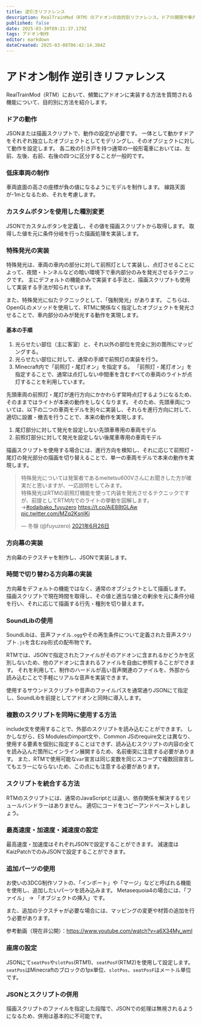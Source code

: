 ```yaml
---
title: 逆引きリファレンス
description: RealTrainMod（RTM）のアドオンの目的別リファレンス。ドアの開閉や車内放送の追加、運転台の動かし方など、やり方のわからない機能の実装方法をまとめて掲載！これを見れば好きな機能が付け放題！
published: false
date: 2025-03-30T09:21:37.179Z
tags: アドオン制作
editor: markdown
dateCreated: 2025-03-08T06:42:14.384Z
---
```


# アドオン制作 逆引きリファレンス
RealTrainMod（RTM）において、頻繁にアドオンに実装する方法を質問される機能について、目的別に方法を紹介します。


### ドアの動作
JSONまたは描画スクリプトで、動作の設定が必要です。
一体として動かすドアをそれぞれ独立したオブジェクトとしてモデリングし、そのオブジェクトに対して動作を設定します。
各二枚の引き戸を持つ通常の一般形電車においては、左前、左後、右前、右後の四つに区分することが一般的です。

### 低床車両の制作
車両底面の高さの座標が負の値になるようにモデルを制作します。
線路天面が-1mとなるため、それを考慮します。

### カスタムボタンを使用した種別変更
JSONでカスタムボタンを定義し、その値を描画スクリプトから取得します。
取得した値を元に条件分岐を行った描画処理を実装します。

### 特殊発光の実装
特殊発光は、車両の車内の部分に対して前照灯として実装し、点灯させることによって、夜間・トンネルなどの暗い環境下で車内部分のみを発光させるテクニックです。
主にデフォルトの機能のみで実装する手法と、描画スクリプトも使用して実装する手法が知られています。

また、特殊発光に似たテクニックとして、「強制発光」があります。
こちらは、OpenGLのメソッドを使用して、RTMに関係なく指定したオブジェクトを発光させることで、車内部分のみが発光する動作を実現します。

#### 基本の手順
1. 光らせたい部位（主に客室）と、それ以外の部位を完全に別の箇所にマッピングする。
2. 光らせたい部位に対して、通常の手順で前照灯の実装を行う。
3. Minecraft内で「前照灯・尾灯オン」を指定する。
    「前照灯・尾灯オン」を指定することで、通常は点灯しない中間車を含むすべての車両のライトが点灯することを利用しています。

先頭車両の前照灯・尾灯が進行方向にかかわらず常時点灯するようになるため、そのままではライトが本来の動作をしなくなります。
そのため、先頭車両については、以下の二つの車両モデルを別々に実装し、それらを進行方向に対して、適切に設置・撤去を行うことで、本来の動作を実現します。

1. 尾灯部分に対して発光を設定しない先頭車専用の車両モデル
2. 前照灯部分に対して発光を設定しない後尾車専用の車両モデル

描画スクリプトを使用する場合には、進行方向を検知し、それに応じて前照灯・尾灯の発光部分の描画を切り替えることで、単一の車両モデルで本来の動作を実現します。

<blockquote class="twitter-tweet" data-lang="ja" data-dnt="true" data-theme="dark"><p lang="ja" dir="ltr">特殊発光については発案者であるmeitetsu600Vさんにお聞きした方が確実だと思いますが、一応説明をしてみます。<br>特殊発光はRTMの前照灯機能を使って内装を発光させるテクニックですが、前提としてRTM内でのライトの挙動を図解します。→<a href="https://twitter.com/hashtag/odaibako_fuyuzero?src=hash&amp;ref_src=twsrc%5Etfw">#odaibako_fuyuzero</a> <a href="https://t.co/AjE88tGLAw">https://t.co/AjE88tGLAw</a> <a href="https://t.co/MZq2KsnIKi">pic.twitter.com/MZq2KsnIKi</a></p>&mdash; 冬嶺 (@fuyuzero) <a href="https://twitter.com/fuyuzero/status/1408596321401905152?ref_src=twsrc%5Etfw">2021年6月26日</a></blockquote> 

### 方向幕の実装
方向幕のテクスチャを制作し、JSONで実装します。

### 時間で切り替わる方向幕の実装
方向幕をデフォルトの機能ではなく、通常のオブジェクトとして描画します。
描画スクリプトで現在時間を取得し、その値と適当な値との剰余を元に条件分岐を行い、それに応じて描画する行先・種別を切り替えます。

### SoundLibの使用
SoundLibは、音声ファイル`.ogg`やその再生条件について定義された音声スクリプト`.js`を含むzip形式の配布物です。

RTMでは、JSONで指定されたファイルがそのアドオンに含まれるかどうかを区別しないため、他のアドオンに含まれるファイルを自由に参照することができます。
それを利用して、制作のハードルが高い音声関連のファイルを、外部から読み込むことで手軽にリアルな音声を実装できます。

使用するサウンドスクリプトや音声のファイルパスを通常通りJSONにて指定し、SoundLibを前提としてアドオンと同時に導入します。

### 複数のスクリプトを同時に使用する方法
include文を使用することで、外部のスクリプトを読み込むことができます。
しかしながら、ES Modulesのimport文や、Common JSのrequire文とは異なり、使用する要素を個別に指定することはできず、読み込むスクリプトの内容の全てを読み込んだ箇所にインライン展開するため、名前衝突に注意する必要があります。
また、RTMで使用可能な`var`宣言は同じ変数を同じスコープで複数回宣言してもエラーにならないため、この点にも注意する必要があります。

### スクリプトを統合する方法
RTMのスクリプトには、通常のJavaScriptとは違い、依存関係を解決するモジュールバンドラーはありません。
適切にコードをコピーアンドペーストしましょう。

### 最高速度・加速度・減速度の設定
最高速度・加速度はそれぞれJSONで設定することができます。
減速度はKaizPatchでのみJSONで設定することができます。

### 追加パーツの使用
お使いの3DCG制作ソフトの、「インポート」や「マージ」などと呼ばれる機能を使用し、追加したいパーツを読み込みます。
Metasequoia4の場合には、「ファイル」 -> 「オブジェクトの挿入」です。

また、追加のテクスチャが必要な場合には、マッピングの変更や材質の追加を行う必要があります。

参考動画（現在非公開）：https://www.youtube.com/watch?v=a6X34My_wmI

### 座席の設定
JSONにて`seatPos`や`slotPos`(RTM1)、`seatPosF`(RTM2)を使用して設定します。
`seatPos`はMinecraftのブロックの1px単位、`slotPos`、`seatPosF`はメートル単位です。

### JSONとスクリプトの併用
描画スクリプトのファイルを指定した段階で、JSONでの処理は無視されるようになるため、併用は基本的に不可能です。

<!-- 
# 3Dモデル制作
## 車両モデルの制作
### パンタグラフをw51規格に対応させる
パンタグラフの集電舟、並びにすり板の架線との接触面の高さが、+4.10mになる[^1]ようにモデルを制作します。
## 照明モデルの作成
### 半透明の処理
## テクスチャとマッピング
### 正確にマッピングする
### 半透明を有効化する
# スクリプトと動作設定
## 車掌スクリプトを使う
# サウンド関連
## 車内放送を実装する
## サウンドの問題解決
# トラブルシューティング
## 方向幕が真っ白になる
## サウンドの指定ができない
## 半透明が正しく表示されない
# Metasequoia 4の操作方法
## グリッド線を削除する
## 移動ツールの問題を解決する
## ブーリアン処理のコツ
## マッピングをする
## 材質を追加・設定する
 -->

[^1]: hi03著「W51 規格 説明書」